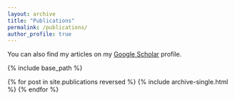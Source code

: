 ```yaml
---
layout: archive
title: "Publications"
permalink: /publications/
author_profile: true
---
```


<!-- {% if author.googlescholar %} -->
You can also find my articles on my [Google Scholar](https://scholar.google.com/citations?user=k7iInwsAAAAJ&hl=en&authuser=1) profile</a>.</u>
<!-- {% endif %} -->

{% include base_path %}

{% for post in site.publications reversed %}
  {% include archive-single.html %}
{% endfor %}
